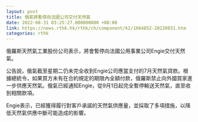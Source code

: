 ```yaml
---
layout: post
title: 俄氣將暫停向法國公司交付天然氣
date: 2022-08-31 03:25:27.000000000 +08:00
link: https://news.rthk.hk/rthk/ch/component/k2/1664852-20220831.htm
categories: rthk
---
```


俄羅斯天然氣工業股份公司表示，將會暫停向法國公用事業公司Engie交付天然氣。

公告說，俄氣截至星期二仍未完全收到Engie公司應當支付的7月天然氣貸款。根據總統令，如果買方未有在合約規定的期限內全額付款，俄羅斯禁止向外國買家進一步供應天然氣。俄氣已經通知Engie，從9月1日起完全暫停輸送天然氣，直至收到相關款項。

Engie表示，已經獲得履行對客戶承諾的天然氣供應量，並採取了多項措施，以降低天然氣供應中斷可能造成的影響。

